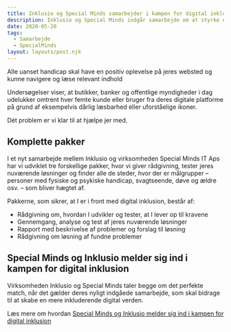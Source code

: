 ```yaml
---
title: Inklusio og Special Minds samarbejder i kampen for digital inklusion
description: Inklusio og Special Minds indgår samarbejde om at styrke digital inklusion
date: 2020-05-20
tags:
  - Samarbejde
  - SpecialMinds
layout: layouts/post.njk
---
```

Alle uanset handicap skal have en positiv oplevelse på jeres websted og kunne navigere og læse relevant indhold

Undersøgelser viser, at butikker, banker og offentlige myndigheder i dag udelukker omtrent hver femte kunde eller bruger fra deres digitale platforme på grund af eksempelvis dårlig læsbarhed eller uforståelige ikoner.

Dét problem er vi klar til at hjælpe jer med.

<h2>Komplette pakker</h2>
I et nyt samarbejde mellem Inklusio og virksomheden Special Minds IT Aps har vi udviklet tre forskellige pakker, hvor vi giver rådgivning, tester jeres nuværende løsninger og finder alle de steder, hvor der er målgrupper – personer med fysiske og psykiske handicap, svagtseende, døve og ældre osv. – som bliver hægtet af.

Pakkerne, som sikrer, at I er i front med digital inklusion, består af:
* Rådgivning om, hvordan I udvikler og tester, at I lever op til kravene
* Gennemgang, analyse og test af jeres nuværende løsninger
* Rapport med beskrivelse af problemer og forslag til løsning
* Rådgivning om løsning af fundne problemer

<h2>Special Minds og Inklusio melder sig ind i kampen for digital inklusion</h2>
Virksomheden Inklusio og Special Minds taler begge om det perfekte match, når det gælder deres nyligt indgåede samarbejde, som skal bidrage til at skabe en mere inkluderende digital verden.

Læs mere om hvordan [Special Minds og Inklusio melder sig ind i kampen for digital inklusion](https://specialmindsit.dk/i-kamp-for-digital-inklusion/)